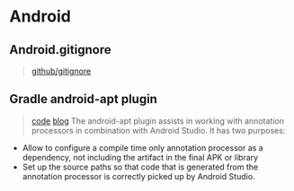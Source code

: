 # Android

## Android.gitignore
> [github/gitignore](https://github.com/github/gitignore/blob/master/Android.gitignore)

## Gradle android-apt plugin
> [code](https://bitbucket.org/hvisser/android-apt)
> [blog](https://code.neenbedankt.com/gradle-android-apt-plugin/)
> The android-apt plugin assists in working with annotation processors in combination with Android Studio. It has two purposes:
- Allow to configure a compile time only annotation processor as a dependency, not including the artifact in the final APK or library
- Set up the source paths so that code that is generated from the annotation processor is correctly picked up by Android Studio.
